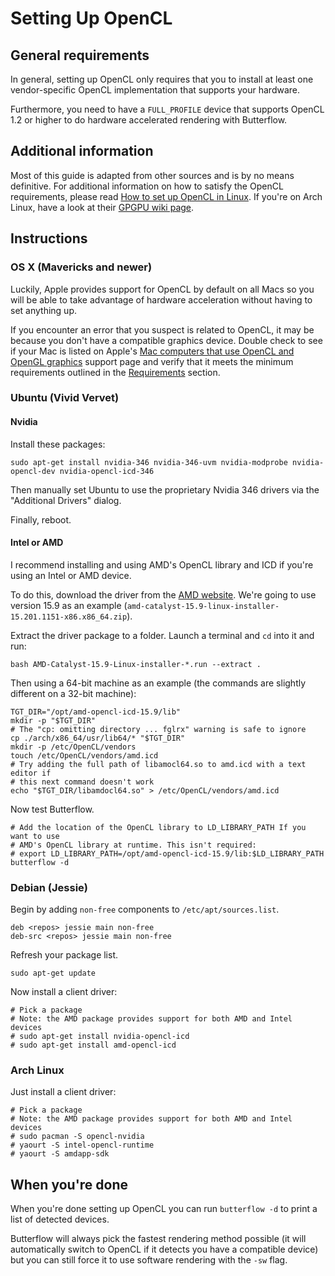 # Setting Up OpenCL

## General requirements
In general, setting up OpenCL only requires that you to install at least one
vendor-specific OpenCL implementation that supports your hardware.

Furthermore, you need to have a `FULL_PROFILE` device that supports OpenCL 1.2
or higher to do hardware accelerated rendering with Butterflow.

## Additional information
Most of this guide is adapted from other sources and is by no means definitive.
For additional information on how to satisfy the OpenCL requirements, please
read [How to set up OpenCL in Linux](http://wiki.tiker.net/OpenCLHowTo). If
you're on Arch Linux, have a look at their [GPGPU wiki page](https://wiki.archlinux.org/index.php/GPGPU).

## Instructions
### OS X (Mavericks and newer)
Luckily, Apple provides support for OpenCL by default on all Macs so you will be
able to take advantage of hardware acceleration without having to set anything
up.

If you encounter an error that you suspect is related to OpenCL, it may be
because you don't have a compatible graphics device. Double check to see if your
Mac is listed on Apple's [Mac computers that use OpenCL and OpenGL graphics](https://support.apple.com/en-us/HT202823)
support page and verify that it meets the minimum requirements outlined in the
[Requirements](#Requirements) section.

### Ubuntu (Vivid Vervet)
#### Nvidia
Install these packages:

```
sudo apt-get install nvidia-346 nvidia-346-uvm nvidia-modprobe nvidia-opencl-dev nvidia-opencl-icd-346
```

Then manually set Ubuntu to use the proprietary Nvidia 346 drivers via the
"Additional Drivers" dialog.

Finally, reboot.

#### Intel or AMD
I recommend installing and using AMD's OpenCL library and ICD if you're using an
Intel or AMD device.

To do this, download the driver from the [AMD website](http://support.amd.com/en-us/download/desktop?os=Linux+x86).
We're going to use version 15.9 as an example
(`amd-catalyst-15.9-linux-installer-15.201.1151-x86.x86_64.zip`).

Extract the driver package to a folder. Launch a terminal and `cd` into it and
run:

```
bash AMD-Catalyst-15.9-Linux-installer-*.run --extract .
```

Then using a 64-bit machine as an example (the commands are slightly different
on a 32-bit machine):

```
TGT_DIR="/opt/amd-opencl-icd-15.9/lib"
mkdir -p "$TGT_DIR"
# The "cp: omitting directory ... fglrx" warning is safe to ignore
cp ./arch/x86_64/usr/lib64/* "$TGT_DIR"
mkdir -p /etc/OpenCL/vendors
touch /etc/OpenCL/vendors/amd.icd
# Try adding the full path of libamocl64.so to amd.icd with a text editor if
# this next command doesn't work
echo "$TGT_DIR/libamdocl64.so" > /etc/OpenCL/vendors/amd.icd
```

Now test Butterflow.

```
# Add the location of the OpenCL library to LD_LIBRARY_PATH If you want to use
# AMD's OpenCL library at runtime. This isn't required:
# export LD_LIBRARY_PATH=/opt/amd-opencl-icd-15.9/lib:$LD_LIBRARY_PATH
butterflow -d
```

### Debian (Jessie)
Begin by adding `non-free` components to `/etc/apt/sources.list`.

```
deb <repos> jessie main non-free
deb-src <repos> jessie main non-free
```

Refresh your package list.

```
sudo apt-get update
```

Now install a client driver:

```
# Pick a package
# Note: the AMD package provides support for both AMD and Intel devices
# sudo apt-get install nvidia-opencl-icd
# sudo apt-get install amd-opencl-icd
```

### Arch Linux
Just install a client driver:

```
# Pick a package
# Note: the AMD package provides support for both AMD and Intel devices
# sudo pacman -S opencl-nvidia
# yaourt -S intel-opencl-runtime
# yaourt -S amdapp-sdk
```

## When you're done
When you're done setting up OpenCL you can run `butterflow -d` to print a list
of detected devices.

Butterflow will always pick the fastest rendering method possible (it will
automatically switch to OpenCL if it detects you have a compatible device) but
you can still force it to use software rendering with the `-sw` flag.
